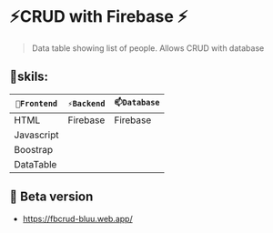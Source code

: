 # ⚡CRUD with Firebase ⚡

> Data table showing list of people. Allows CRUD with database

## 🔭skils:

| `🔭Frontend` | `⚡Backend` | `📫Database` |
| ------ | ------ | ------ | 
| HTML | Firebase | Firebase |
| Javascript |  |  |
| Boostrap |  |
| DataTable |  |

## 🌱 Beta version
<ul>
<li> <a href="https://fbcrud-bluu.web.app/" target="_blank">https://fbcrud-bluu.web.app/</a> </li>
</ul>
